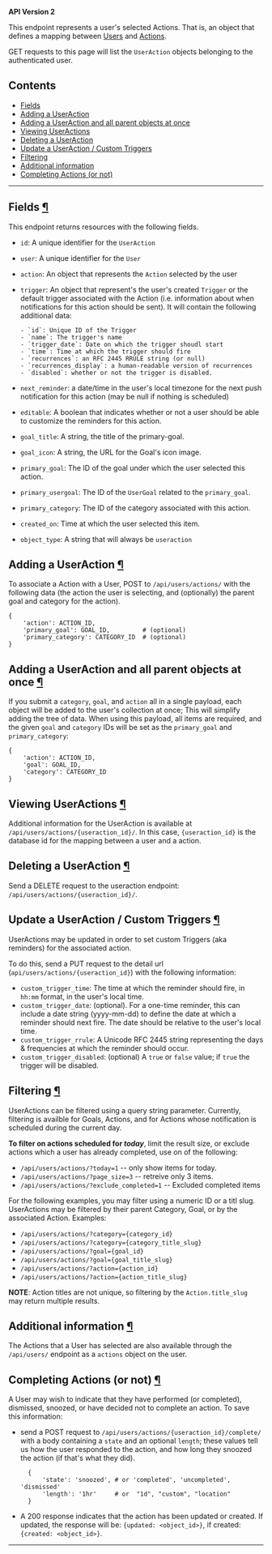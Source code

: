 
**API Version 2**

This endpoint represents a user's selected Actions. That is, an object that
defines a mapping between [Users](/api/users/) and [Actions](/api/actions/).

GET requests to this page will list the `UserAction` objects belonging
to the authenticated user.

## Contents

* <a href="#fields">Fields </a>
* <a href="#adding-a-useraction">Adding a UserAction</a>
* <a href="#adding-a-useraction-and-all-parent-objects-at-once">Adding a UserAction and all parent objects at once</a>
* <a href="#viewing-useractions">Viewing UserActions</a>
* <a href="#deleting-a-useraction">Deleting a UserAction</a>
* <a href="#update-a-useraction">Update a UserAction / Custom Triggers</a>
* <a href="#filtering">Filtering  </a>
* <a href="#additional-information">Additional information</a>
* <a href="#completing-actions-or-not">Completing Actions (or not)</a>

----

## Fields <a href="#fields">&para;</a>

This endpoint returns resources with the following fields.

* `id`: A unique identifier for the `UserAction`
* `user`: A unique identifier for the `User`
* `action`: An object that represents the `Action` selected by the user
* `trigger`: An object that represent's the user's created `Trigger` or the
  default trigger associated with the Action (i.e. information about when
  notifications for this action should be sent). It will contain the following
  additional data:

      - `id`: Unique ID of the Trigger
      - `name`: The trigger's name
      - `trigger_date`: Date on which the trigger shoudl start
      - `time`: Time at which the trigger should fire
      - `recurrences`: an RFC 2445 RRULE string (or null)
      - `recurrences_display`: a human-readable version of recurrences
      - `disabled`: whether or not the trigger is disabled.

* `next_reminder`: a date/time in the user's local timezone for the
  next push notification for this action (may be null if nothing is scheduled)
* `editable`: A boolean that indicates whether or not a user
  should be able to customize the reminders for this action.
* `goal_title`: A string, the title of the primary-goal.
* `goal_icon`: A string, the URL for the Goal's icon image.
* `primary_goal`: The ID of the goal under which the user selected this action.
* `primary_usergoal`: The ID of the `UserGoal` related to the `primary_goal`.
* `primary_category`: The ID of the category associated with this action.
* `created_on`: Time at which the user selected this item.
* `object_type`: A string that will always be `useraction`

## Adding a UserAction <a href="#adding-a-useraction">&para;</a>

To associate a Action with a User, POST to `/api/users/actions/` with the
following data (the action the user is selecting, and (optionally) the
parent goal and category for the action).

    {
        'action': ACTION_ID,
        'primary_goal': GOAL_ID,         # (optional)
        'primary_category': CATEGORY_ID  # (optional)
    }

## Adding a UserAction and all parent objects at once <a href="#adding-a-useraction-and-all-parent-objects-at-once">&para;</a>

If you submit a `category`, `goal`, and `action` all in a single
payload, each object will be added to the user's collection at once; This will
simplify adding the tree of data. When using this payload, all items are required,
and the given `goal` and `category` IDs will be set as the `primary_goal` and
`primary_category`:

    {
        'action': ACTION_ID,
        'goal': GOAL_ID,
        'category': CATEGORY_ID
    }

## Viewing UserActions  <a href="#viewing-useractions">&para;</a>

Additional information for the UserAction is available at
`/api/users/actions/{useraction_id}/`. In this case, `{useraction_id}`
is the database id for the mapping between a user and a action.

## Deleting a UserAction <a href="#deleting-a-useraction">&para;</a>

Send a DELETE request to the useraction endpoint:
`/api/users/actions/{useraction_id}/`.

## Update a UserAction / Custom Triggers <a href="#update-a-useraction">&para;</a>

UserActions may be updated in order to set custom Triggers (aka
reminders) for the associated action.

To do this, send a PUT request to the detail url
(`api/users/actions/{useraction_id}`) with the following information:

* `custom_trigger_time`: The time at which the reminder should fire, in
  `hh:mm` format, in the user's local time.
* `custom_trigger_date`: (optional). For a one-time reminder, this can
  include a date string (yyyy-mm-dd) to define the date at which a reminder
  should next fire. The date should be relative to the user's local time.
* `custom_trigger_rrule`: A Unicode RFC 2445 string representing the days &amp;
  frequencies at which the reminder should occur.
* `custom_trigger_disabled`: (optional) A `true` or `false` value; if `true`
  the trigger will be disabled.

## Filtering  <a href="#filtering">&para;</a>

UserActions can be filtered using a query string parameter. Currently,
filtering is availble for Goals, Actions, and for Actions
whose notification is scheduled during the current day.

**To filter on actions scheduled for _today_**, limit the result size, or
exclude actions which a user has already completed, use on of the following:

* `/api/users/actions/?today=1` -- only show items for today.
* `/api/users/actions/?page_size=3` -- retreive only 3 items.
* `/api/users/actions/?exclude_completed=1` -- Excluded completed items

For the following examples, you may filter using a numeric ID or a titl slug.
UserActions may be filtered by their parent Category, Goal, or by
the associated Action. Examples:

* `/api/users/actions/?category={category_id}`
* `/api/users/actions/?category={category_title_slug}`
* `/api/users/actions/?goal={goal_id}`
* `/api/users/actions/?goal={goal_title_slug}`
* `/api/users/actions/?action={action_id}`
* `/api/users/actions/?action={action_title_slug}`

**NOTE**: Action titles are not unique, so filtering by the `Action.title_slug`
may return multiple results.

## Additional information <a href="#additional-information">&para;</a>

The Actions that a User has selected are also available through the
`/api/users/` endpoint as a `actions` object on the user.

## Completing Actions (or not)  <a href="#completing-actions-or-not">&para;</a>

A User may wish to indicate that they have performed (or completed),
dismissed, snoozed, or have decided not to complete an action. To save this
information:

* send a POST request to `/api/users/actions/{useraction_id}/complete/`
  with a body containing a `state` and an optional `length`; these values
  tell us how the user responded to the action, and how long they snoozed
  the action (if that's what they did).

        {
            'state': 'snoozed', # or 'completed', 'uncompleted', 'dismissed'
            'length': '1hr'     # or  "1d", "custom", "location"
        }

* A 200 response indicates that the action has been updated or created. If
  updated, the response will be: `{updated: <object_id>}`, if created:
  `{created: <object_id>}`.

----

